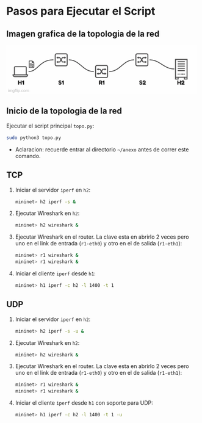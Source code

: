 # Pasos para Ejecutar el Script

## Imagen grafica de la topologia de la red
![Topología de la red](fragmentation.gif)

## Inicio de la topologia de la red

Ejecutar el script principal `topo.py`:
```bash
sudo python3 topo.py
```
- Aclaracion: recuerde entrar al directorio `~/anexo` antes de correr este comando.

## TCP

1. Iniciar el servidor `iperf` en `h2`:
    ```bash
    mininet> h2 iperf -s &
    ```

2. Ejecutar Wireshark en `h2`:
    ```bash
    mininet> h2 wireshark &
    ```

3. Ejecutar Wireshark en el router. La clave esta en abrirlo 2 veces pero uno en el link de entrada (`r1-eth0`) y otro en el de salida (`r1-eth1`):
    ```bash
    mininet> r1 wireshark &
    mininet> r1 wireshark &
    ```

4. Iniciar el cliente `iperf` desde `h1`:
    ```bash
    mininet> h1 iperf -c h2 -l 1400 -t 1
    ```

## UDP

1. Iniciar el servidor `iperf` en `h2`:
    ```bash
    mininet> h2 iperf -s -u &
    ```

2. Ejecutar Wireshark en `h2`:
    ```bash
    mininet> h2 wireshark &
    ```

3. Ejecutar Wireshark en el router. La clave esta en abrirlo 2 veces pero uno en el link de entrada (`r1-eth0`) y otro en el de salida (`r1-eth1`):
    ```bash
    mininet> r1 wireshark &
    mininet> r1 wireshark &
    ```

4. Iniciar el cliente `iperf` desde `h1` con soporte para UDP:
    ```bash
    mininet> h1 iperf -c h2 -l 1400 -t 1 -u
    ```
